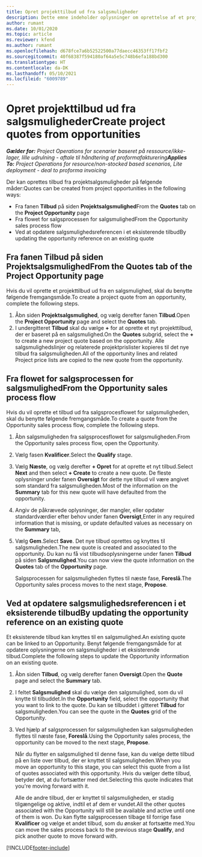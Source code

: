 ```yaml
---
title: Opret projekttilbud ud fra salgsmuligheder
description: Dette emne indeholder oplysninger om oprettelse af et projekttilbud fra en salgsmulighed.
author: rumant
ms.date: 10/01/2020
ms.topic: article
ms.reviewer: kfend
ms.author: rumant
ms.openlocfilehash: d678fce7a6b52522500a77daecc46353ff17fbf2
ms.sourcegitcommit: 40f68387f594180af64a5e5c748b6efa188bd300
ms.translationtype: HT
ms.contentlocale: da-DK
ms.lasthandoff: 05/10/2021
ms.locfileid: "6009789"
---
```

# <a name="create-project-quotes-from-opportunities"></a><span data-ttu-id="93549-103">Opret projekttilbud ud fra salgsmuligheder</span><span class="sxs-lookup"><span data-stu-id="93549-103">Create project quotes from opportunities</span></span>

<span data-ttu-id="93549-104">_**Gælder for:** Project Operations for scenarier baseret på ressource/ikke-lager, lille udrulning - aftale til håndtering af proformafakturering_</span><span class="sxs-lookup"><span data-stu-id="93549-104">_**Applies To:** Project Operations for resource/non-stocked based scenarios, Lite deployment - deal to proforma invoicing_</span></span>

<span data-ttu-id="93549-105">Der kan oprettes tilbud fra projektsalgsmuligheder på følgende måder:</span><span class="sxs-lookup"><span data-stu-id="93549-105">Quotes can be created from project opportunities in the following ways:</span></span>

- <span data-ttu-id="93549-106">Fra fanen **Tilbud** på siden **Projektsalgsmulighed**</span><span class="sxs-lookup"><span data-stu-id="93549-106">From the **Quotes** tab on the **Project Opportunity** page</span></span>
- <span data-ttu-id="93549-107">Fra flowet for salgsprocessen for salgsmulighed</span><span class="sxs-lookup"><span data-stu-id="93549-107">From the Opportunity sales process flow</span></span>
- <span data-ttu-id="93549-108">Ved at opdatere salgsmulighedsreferencen i et eksisterende tilbud</span><span class="sxs-lookup"><span data-stu-id="93549-108">By updating the opportunity reference on an existing quote</span></span>

## <a name="from-the-quotes-tab-of-the-project-opportunity-page"></a><span data-ttu-id="93549-109">Fra fanen Tilbud på siden Projektsalgsmulighed</span><span class="sxs-lookup"><span data-stu-id="93549-109">From the Quotes tab of the Project Opportunity page</span></span>

<span data-ttu-id="93549-110">Hvis du vil oprette et projekttilbud ud fra en salgsmulighed, skal du benytte følgende fremgangsmåde.</span><span class="sxs-lookup"><span data-stu-id="93549-110">To create a project quote from an opportunity, complete the following steps.</span></span>

1. <span data-ttu-id="93549-111">Åbn siden **Projektsalgsmulighed**, og vælg derefter fanen **Tilbud**.</span><span class="sxs-lookup"><span data-stu-id="93549-111">Open the **Project Opportunity** page and select the **Quotes** tab.</span></span> 
2. <span data-ttu-id="93549-112">I undergitteret **Tilbud** skal du vælge **+** for at oprette et nyt projekttilbud, der er baseret på en salgsmulighed.</span><span class="sxs-lookup"><span data-stu-id="93549-112">On the **Quotes** subgrid, select the **+** to create a new project quote based on the opportunity.</span></span> <span data-ttu-id="93549-113">Alle salgsmulighedslinjer og relaterede projektprislister kopieres til det nye tilbud fra salgsmuligheden.</span><span class="sxs-lookup"><span data-stu-id="93549-113">All of the opportunity lines and related Project price lists are copied to the new quote from the opportunity.</span></span>

## <a name="from-the-opportunity-sales-process-flow"></a><span data-ttu-id="93549-114">Fra flowet for salgsprocessen for salgsmulighed</span><span class="sxs-lookup"><span data-stu-id="93549-114">From the Opportunity sales process flow</span></span>

<span data-ttu-id="93549-115">Hvis du vil oprette et tilbud ud fra salgsprocesflowet for salgsmuligheden, skal du benytte følgende fremgangsmåde.</span><span class="sxs-lookup"><span data-stu-id="93549-115">To create a quote from the Opportunity sales process flow, complete the following steps.</span></span>

1. <span data-ttu-id="93549-116">Åbn salgsmuligheden fra salgsprocesflowet for salgsmuligheden.</span><span class="sxs-lookup"><span data-stu-id="93549-116">From the Opportunity sales process flow, open the Opportunity.</span></span>
2. <span data-ttu-id="93549-117">Vælg fasen **Kvalificer**.</span><span class="sxs-lookup"><span data-stu-id="93549-117">Select the **Qualify** stage.</span></span> 
3. <span data-ttu-id="93549-118">Vælg **Næste**, og vælg derefter **+ Opret** for at oprette et nyt tilbud.</span><span class="sxs-lookup"><span data-stu-id="93549-118">Select **Next** and then select **+ Create** to create a new quote.</span></span> <span data-ttu-id="93549-119">De fleste oplysninger under fanen **Oversigt** for dette nye tilbud vil være angivet som standard fra salgsmuligheden.</span><span class="sxs-lookup"><span data-stu-id="93549-119">Most of the information on the **Summary** tab for this new quote will have defaulted from the opportunity.</span></span> 
4. <span data-ttu-id="93549-120">Angiv de påkrævede oplysninger, der mangler, eller opdater standardværdier efter behov under fanen **Oversigt**,</span><span class="sxs-lookup"><span data-stu-id="93549-120">Enter in any required information that is missing, or update defaulted values as necessary on the **Summary** tab,</span></span>
5. <span data-ttu-id="93549-121">Vælg **Gem**.</span><span class="sxs-lookup"><span data-stu-id="93549-121">Select **Save**.</span></span> <span data-ttu-id="93549-122">Det nye tilbud oprettes og knyttes til salgsmuligheden.</span><span class="sxs-lookup"><span data-stu-id="93549-122">The new quote is created and associated to the opportunity.</span></span> <span data-ttu-id="93549-123">Du kan nu få vist tilbudsoplysningerne under fanen **Tilbud** på siden **Salgsmulighed**.</span><span class="sxs-lookup"><span data-stu-id="93549-123">You can now view the quote information on the **Quotes** tab of the **Opportunity** page.</span></span> 

   <span data-ttu-id="93549-124">Salgsprocessen for salgsmuligheden flyttes til næste fase, **Foreslå**.</span><span class="sxs-lookup"><span data-stu-id="93549-124">The Opportunity sales process moves to the next stage, **Propose**.</span></span>


## <a name="by-updating-the-opportunity-reference-on-an-existing-quote"></a><span data-ttu-id="93549-125">Ved at opdatere salgsmulighedsreferencen i et eksisterende tilbud</span><span class="sxs-lookup"><span data-stu-id="93549-125">By updating the opportunity reference on an existing quote</span></span>

<span data-ttu-id="93549-126">Et eksisterende tilbud kan knyttes til en salgsmulighed.</span><span class="sxs-lookup"><span data-stu-id="93549-126">An existing quote can be linked to an Opportunity.</span></span> <span data-ttu-id="93549-127">Benyt følgende fremgangsmåde for at opdatere oplysningerne om salgsmuligheder i et eksisterende tilbud.</span><span class="sxs-lookup"><span data-stu-id="93549-127">Complete the following steps to update the Opportunity information on an existing quote.</span></span>

1. <span data-ttu-id="93549-128">Åbn siden **Tilbud**, og vælg derefter fanen **Oversigt**.</span><span class="sxs-lookup"><span data-stu-id="93549-128">Open the **Quote** page and select the **Summary** tab.</span></span>
2. <span data-ttu-id="93549-129">I feltet **Salgsmulighed** skal du vælge den salgsmulighed, som du vil knytte til tilbuddet.</span><span class="sxs-lookup"><span data-stu-id="93549-129">In the **Opportunity** field, select the opportunity that you want to link to the quote.</span></span> <span data-ttu-id="93549-130">Du kan se tilbuddet i gitteret **Tilbud** for salgsmuligheden.</span><span class="sxs-lookup"><span data-stu-id="93549-130">You can see the quote in the **Quotes** grid of the Opportunity.</span></span> 
3. <span data-ttu-id="93549-131">Ved hjælp af salgsprocessen for salgsmuligheden kan salgsmuligheden flyttes til næste fase, **Foreslå**.</span><span class="sxs-lookup"><span data-stu-id="93549-131">Using the Opportunity sales process, the opportunity can be moved to the next stage, **Propose**.</span></span> 

   <span data-ttu-id="93549-132">Når du flytter en salgsmulighed til denne fase, kan du vælge dette tilbud på en liste over tilbud, der er knyttet til salgsmuligheden.</span><span class="sxs-lookup"><span data-stu-id="93549-132">When you move an opportunity to this stage, you can select this quote from a list of quotes associated with this opportunity.</span></span> <span data-ttu-id="93549-133">Hvis du vælger dette tilbud, betyder det, at du fortsætter med det.</span><span class="sxs-lookup"><span data-stu-id="93549-133">Selecting this quote indicates that you're moving forward with it.</span></span>

   <span data-ttu-id="93549-134">Alle de andre tilbud, der er knyttet til salgsmuligheden, er stadig tilgængelige og aktive, indtil et af dem er vundet.</span><span class="sxs-lookup"><span data-stu-id="93549-134">All the other quotes associated with the Opportunity will still be available and active until one of them is won.</span></span> <span data-ttu-id="93549-135">Du kan flytte salgsprocessen tilbage til forrige fase **Kvalificer** og vælge et andet tilbud, som du ønsker at fortsætte med.</span><span class="sxs-lookup"><span data-stu-id="93549-135">You can move the sales process back to the previous stage **Qualify**, and pick another quote to move forward with.</span></span>


[!INCLUDE[footer-include](../includes/footer-banner.md)]